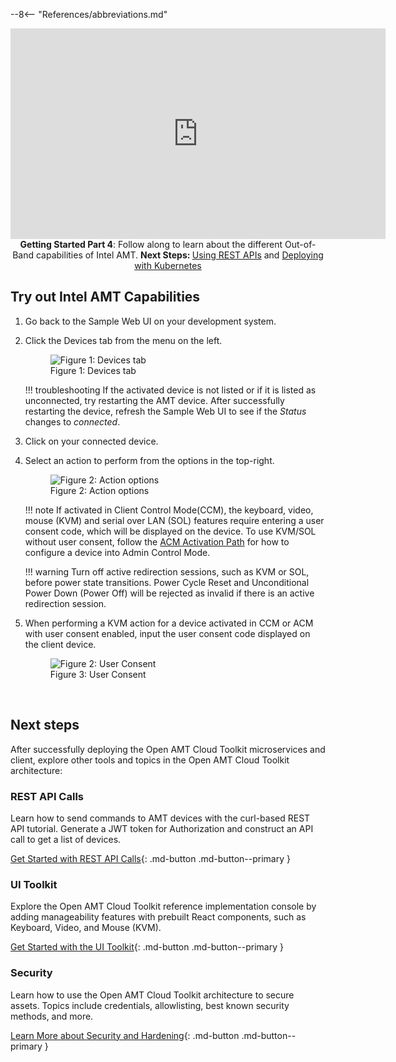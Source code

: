 --8<-- "References/abbreviations.md"

<div style="text-align:center;">
  <iframe width="600" height="337" src="https://www.youtube.com/embed/NyOO3QrD7_c" title="YouTube video player" frameborder="0" allow="accelerometer; autoplay; clipboard-write; encrypted-media; gyroscope; picture-in-picture" allowfullscreen></iframe>
  <figcaption><b>Getting Started Part 4</b>: Follow along to learn about the different Out-of-Band capabilities of Intel AMT. <b>Next Steps: </b><a href="../Tutorials/apiTutorial.md">Using REST APIs</a> and <a href="../Tutorials/Scaling/Kubernetes/deployingk8s-aks.md">Deploying with Kubernetes</a></figcaption>
</div>

## Try out Intel AMT Capabilities

1. Go back to the Sample Web UI on your development system.
	
2. Click the Devices tab from the menu on the left.
     <figure class="figure-image">
     <img src="..\..\assets\images\/MPS_ConnectedDevice.png" alt="Figure 1: Devices tab">
     <figcaption>Figure 1: Devices tab</figcaption>
     </figure>

    !!! troubleshooting
        If the activated device is not listed or if it is listed as unconnected, try restarting the AMT device. After successfully restarting the device, refresh the Sample Web UI to see if the *Status* changes to *connected*.

3. Click on your connected device.

4. Select an action to perform from the options in the top-right.

     <figure class="figure-image">
     <img src="..\..\assets\images\MPS_ManageDevice.png" alt="Figure 2: Action options">
     <figcaption>Figure 2: Action options</figcaption>
     </figure>

    !!! note
        If activated in Client Control Mode(CCM), the keyboard, video, mouse (KVM) and serial over LAN (SOL) features require entering a user consent code, which will be displayed on the device. To use KVM/SOL without user consent, follow the [ACM Activation Path](createProfileACM.md) for how to configure a device into Admin Control Mode.

    !!! warning
        Turn off active redirection sessions, such as KVM or SOL, before power state transitions. Power Cycle Reset and Unconditional Power Down (Power Off) will be rejected as invalid if there is an active redirection session. 
        
5. When performing a KVM action for a device activated in CCM or ACM with user consent enabled, input the user consent code displayed on the client device.

     <figure class="figure-image">
     <img src="..\..\assets\images\MPS_UserConsent.png" alt="Figure 2: User Consent">
     <figcaption>Figure 3: User Consent</figcaption>
     </figure>
  
<br>

## Next steps

After successfully deploying the Open AMT Cloud Toolkit microservices and client, explore other tools and topics in the Open AMT Cloud Toolkit architecture:

### REST API Calls
Learn how to send commands to AMT devices with the curl-based REST API tutorial. Generate a JWT token for Authorization and construct an API call to get a list of devices. 

[Get Started with REST API Calls](../Tutorials/apiTutorial.md){: .md-button .md-button--primary }

### UI Toolkit
Explore the Open AMT Cloud Toolkit reference implementation console by adding manageability features with prebuilt React components, such as Keyboard, Video, and Mouse (KVM).

[Get Started with the UI Toolkit](../Tutorials/uitoolkitReact.md){: .md-button .md-button--primary }

### Security
Learn how to use the Open AMT Cloud Toolkit architecture to secure assets. Topics include credentials, allowlisting, best known security methods, and more.

[Learn More about Security and Hardening](../Reference/MPS/securityMPS.md){: .md-button .md-button--primary }


